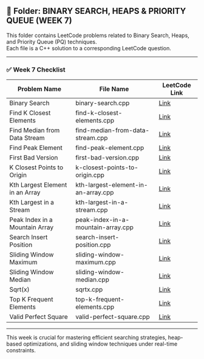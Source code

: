 ## 📂 Folder: BINARY SEARCH, HEAPS & PRIORITY QUEUE (WEEK 7)

This folder contains LeetCode problems related to Binary Search, Heaps, and Priority Queue (PQ) techniques.  
Each file is a C++ solution to a corresponding LeetCode question.

---

### ✅ Week 7 Checklist

| Problem Name                           | File Name                              | LeetCode Link |
|----------------------------------------|----------------------------------------|---------------|
| Binary Search                          | binary-search.cpp                      | [Link](https://leetcode.com/problems/binary-search) |
| Find K Closest Elements                | find-k-closest-elements.cpp            | [Link](https://leetcode.com/problems/find-k-closest-elements) |
| Find Median from Data Stream           | find-median-from-data-stream.cpp       | [Link](https://leetcode.com/problems/find-median-from-data-stream) |
| Find Peak Element                      | find-peak-element.cpp                  | [Link](https://leetcode.com/problems/find-peak-element) |
| First Bad Version                      | first-bad-version.cpp                  | [Link](https://leetcode.com/problems/first-bad-version) |
| K Closest Points to Origin             | k-closest-points-to-origin.cpp         | [Link](https://leetcode.com/problems/k-closest-points-to-origin) |
| Kth Largest Element in an Array        | kth-largest-element-in-an-array.cpp    | [Link](https://leetcode.com/problems/kth-largest-element-in-an-array) |
| Kth Largest in a Stream                | kth-largest-in-a-stream.cpp            | [Link](https://leetcode.com/problems/kth-largest-element-in-a-stream) |
| Peak Index in a Mountain Array         | peak-index-in-a-mountain-array.cpp     | [Link](https://leetcode.com/problems/peak-index-in-a-mountain-array) |
| Search Insert Position                 | search-insert-position.cpp             | [Link](https://leetcode.com/problems/search-insert-position) |
| Sliding Window Maximum                 | sliding-window-maximum.cpp             | [Link](https://leetcode.com/problems/sliding-window-maximum) |
| Sliding Window Median                  | sliding-window-median.cpp              | [Link](https://leetcode.com/problems/sliding-window-median) |
| Sqrt(x)                                | sqrtx.cpp                              | [Link](https://leetcode.com/problems/sqrtx) |
| Top K Frequent Elements                | top-k-frequent-elements.cpp            | [Link](https://leetcode.com/problems/top-k-frequent-elements) |
| Valid Perfect Square                   | valid-perfect-square.cpp               | [Link](https://leetcode.com/problems/valid-perfect-square) |

---

This week is crucial for mastering efficient searching strategies, heap-based optimizations, and sliding window techniques under real-time constraints.
